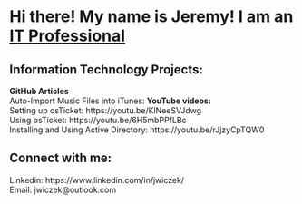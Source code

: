 <h1>Hi there! My name is Jeremy! I am an <a href="https://www.linkedin.com/in/jwiczek/">IT Professional</a></h1>

<h2>Information Technology Projects:</h2>
<b>GitHub Articles</b><br>
  Auto-Import Music Files into iTunes: 
<b>YouTube videos:</b> <br>
  Setting up osTicket: https://youtu.be/KlNeeSVJdwg <br>
  Using osTicket: https://youtu.be/6H5mbPPfLBc <br>
  Installing and Using Active Directory: https://youtu.be/rJjzyCpTQW0


<h2>Connect with me:</h2>
Linkedin: https://www.linkedin.com/in/jwiczek/ <br>
Email: jwiczek@outlook.com
